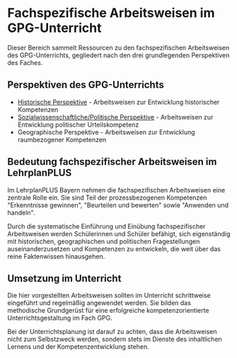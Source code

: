 # Fachspezifische Arbeitsweisen im GPG-Unterricht

Dieser Bereich sammelt Ressourcen zu den fachspezifischen Arbeitsweisen des GPG-Unterrichts, gegliedert nach den drei grundlegenden Perspektiven des Faches.

## Perspektiven des GPG-Unterrichts

- [Historische Perspektive](historische_perspektive/index.md) - Arbeitsweisen zur Entwicklung historischer Kompetenzen
- [Sozialwissenschaftliche/Politische Perspektive](sozialwissenschaftliche_perspektive/index.md) - Arbeitsweisen zur Entwicklung politischer Urteilskompetenz
- Geographische Perspektive - Arbeitsweisen zur Entwicklung raumbezogener Kompetenzen

## Bedeutung fachspezifischer Arbeitsweisen im LehrplanPLUS

Im LehrplanPLUS Bayern nehmen die fachspezifischen Arbeitsweisen eine zentrale Rolle ein. Sie sind Teil der prozessbezogenen Kompetenzen "Erkenntnisse gewinnen", "Beurteilen und bewerten" sowie "Anwenden und handeln". 

Durch die systematische Einführung und Einübung fachspezifischer Arbeitsweisen werden Schülerinnen und Schüler befähigt, sich eigenständig mit historischen, geographischen und politischen Fragestellungen auseinanderzusetzen und Kompetenzen zu entwickeln, die weit über das reine Faktenwissen hinausgehen.

## Umsetzung im Unterricht

Die hier vorgestellten Arbeitsweisen sollten im Unterricht schrittweise eingeführt und regelmäßig angewendet werden. Sie bilden das methodische Grundgerüst für eine erfolgreiche kompetenzorientierte Unterrichtsgestaltung im Fach GPG.

Bei der Unterrichtsplanung ist darauf zu achten, dass die Arbeitsweisen nicht zum Selbstzweck werden, sondern stets im Dienste des inhaltlichen Lernens und der Kompetenzentwicklung stehen.
